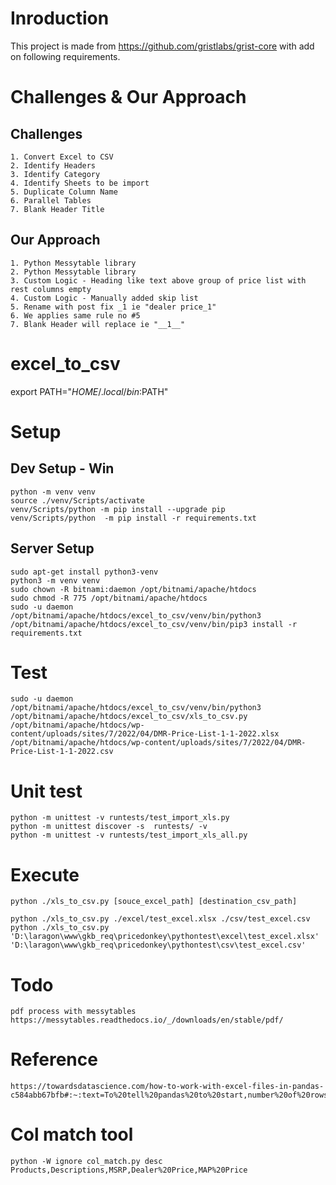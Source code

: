 # Inroduction

This project is made from https://github.com/gristlabs/grist-core with add on following requirements.

# Challenges & Our Approach 

## Challenges

    1. Convert Excel to CSV
    2. Identify Headers 
    3. Identify Category 
    4. Identify Sheets to be import
    5. Duplicate Column Name
    6. Parallel Tables
    7. Blank Header Title 

## Our Approach 

    1. Python Messytable library
    2. Python Messytable library
    3. Custom Logic - Heading like text above group of price list with rest columns empty
    4. Custom Logic - Manually added skip list 
    5. Rename with post fix _1 ie "dealer price_1"
    6. We applies same rule no #5
    7. Blank Header will replace ie "__1__"



# excel_to_csv

export PATH="$HOME/.local/bin:$PATH"

# Setup

## Dev Setup - Win

    python -m venv venv
    source ./venv/Scripts/activate
    venv/Scripts/python -m pip install --upgrade pip
    venv/Scripts/python  -m pip install -r requirements.txt

## Server Setup 

    sudo apt-get install python3-venv
    python3 -m venv venv
    sudo chown -R bitnami:daemon /opt/bitnami/apache/htdocs
    sudo chmod -R 775 /opt/bitnami/apache/htdocs
    sudo -u daemon /opt/bitnami/apache/htdocs/excel_to_csv/venv/bin/python3 /opt/bitnami/apache/htdocs/excel_to_csv/venv/bin/pip3 install -r requirements.txt

# Test

    sudo -u daemon /opt/bitnami/apache/htdocs/excel_to_csv/venv/bin/python3 /opt/bitnami/apache/htdocs/excel_to_csv/xls_to_csv.py /opt/bitnami/apache/htdocs/wp-
    content/uploads/sites/7/2022/04/DMR-Price-List-1-1-2022.xlsx /opt/bitnami/apache/htdocs/wp-content/uploads/sites/7/2022/04/DMR-Price-List-1-1-2022.csv

# Unit test 

    python -m unittest -v runtests/test_import_xls.py
    python -m unittest discover -s  runtests/ -v    
    python -m unittest -v runtests/test_import_xls_all.py
    
# Execute

    python ./xls_to_csv.py [souce_excel_path] [destination_csv_path]

    python ./xls_to_csv.py ./excel/test_excel.xlsx ./csv/test_excel.csv
    python ./xls_to_csv.py 'D:\laragon\www\gkb_req\pricedonkey\pythontest\excel\test_excel.xlsx' 'D:\laragon\www\gkb_req\pricedonkey\pythontest\csv\test_excel.csv'

# Todo

    pdf process with messytables
    https://messytables.readthedocs.io/_/downloads/en/stable/pdf/

# Reference

    https://towardsdatascience.com/how-to-work-with-excel-files-in-pandas-c584abb67bfb#:~:text=To%20tell%20pandas%20to%20start,number%20of%20rows%20to%20skip.

# Col match tool

    python -W ignore col_match.py desc Products,Descriptions,MSRP,Dealer%20Price,MAP%20Price